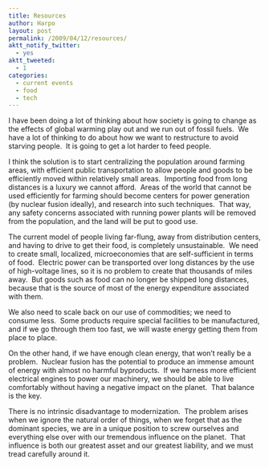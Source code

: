 ```yaml
---
title: Resources
author: Harpo
layout: post
permalink: /2009/04/12/resources/
aktt_notify_twitter:
  - yes
aktt_tweeted:
  - 1
categories:
  - current events
  - food
  - tech
---
```

I have been doing a lot of thinking about how society is going to change as the effects of global warming play out and we run out of fossil fuels.  We have a lot of thinking to do about how we want to restructure to avoid starving people.  It is going to get a lot harder to feed people.

I think the solution is to start centralizing the population around farming areas, with efficient public transportation to allow people and goods to be efficiently moved within relatively small areas.  Importing food from long distances is a luxury we cannot afford.  Areas of the world that cannot be used efficiently for farming should become centers for power generation (by nuclear fusion ideally), and research into such techniques.  That way, any safety concerns associated with running power plants will be removed from the population, and the land will be put to good use.

The current model of people living far-flung, away from distribution centers, and having to drive to get their food, is completely unsustainable.  We need to create small, localized, microeconomies that are self-sufficient in terms of food.  Electric power can be transported over long distances by the use of high-voltage lines, so it is no problem to create that thousands of miles away.  But goods such as food can no longer be shipped long distances, because that is the source of most of the energy expenditure associated with them.

We also need to scale back on our use of commodities; we need to consume less.  Some products require special facilities to be manufactured, and if we go through them too fast, we will waste energy getting them from place to place.

On the other hand, if we have enough clean energy, that won&#8217;t really be a problem.  Nuclear fusion has the potential to produce an immense amount of energy with almost no harmful byproducts.  If we harness more efficient electrical engines to power our machinery, we should be able to live comfortably without having a negative impact on the planet.  That balance is the key.

There is no intrinsic disadvantage to modernization.  The problem arises when we ignore the natural order of things, when we forget that as the dominant species, we are in a unique position to screw ourselves and everything else over with our tremendous influence on the planet.  That influence is both our greatest asset and our greatest liability, and we must tread carefully around it.
